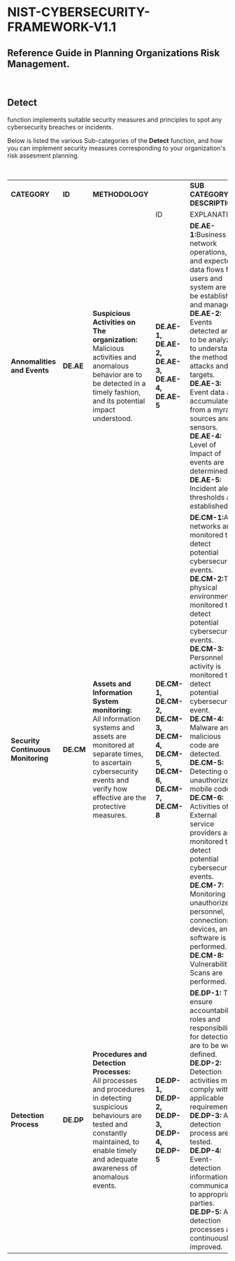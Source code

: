 # NIST-CYBERSECURITY-FRAMEWORK-V1.1
<h2>Reference Guide in Planning Organizations Risk Management.</h2>

<br>

<h2>Detect</h2> function implements suitable security measures and principles to spot any cybersecurity breaches or incidents.

Below is listed the various Sub-categories of the <strong>Detect</strong> function, and how you can implement security measures corresponding to your organization's risk assesment planning.




<br>

<table>
<tr>
<td><strong>CATEGORY</strong></td><td><strong>ID</strong></td><td><strong>METHODOLOGY</strong></td><td></td><td><strong>SUB CATEGORY DESCRIPTION</strong></td>
</tr>
<tr>
<tr>
<td>  </td><td>  </td><td>  </td><td> ID</td><td>EXPLANATION</td>
</tr>
<td><strong>Annomalities and Events</strong></td><td><strong>DE.AE</strong></td><td><strong>Suspicious Activities on The organization:   </strong><br> Malicious activities and anomalous behavior are to be detected in a timely fashion, and its potential impact understood. 
</td><td><strong>DE.AE-1,<br> DE.AE-2, <br> DE.AE-3, <br> DE.AE-4, <br> DE.AE-5</strong></td><td><strong>DE.AE-1:</strong>Business network operations, and expected data flows for users and system are to be established and managed. <br><strong>DE.AE-2:</strong> Events detected are to be analyzed to understand the method of attacks and targets.                                  <br><strong>DE.AE-3:</strong> Event data are accumulated from a myraid sources and sensors. <br>
  <strong>DE.AE-4:</strong> Level of Impact of events are determined. <br> 
  <strong>DE.AE-5:</strong> Incident alert thresholds are established.   
</td>
</tr>


                                                                                                                                                                                                                                                                                                                                                                                                                                                                                                                                                                                                                                                              


  
<td><strong>Security Continuous Monitoring</strong></td><td><strong>DE.CM</strong></td><td><strong>Assets and Information System monitoring:  </strong><br> All information systems and assets are monitored at separate times, to ascertain cybersecurity events and verify how effective are the protective measures. 
</td><td><strong>DE.CM-1, <br> DE.CM-2, <br> DE.CM-3, <br> DE.CM-4, <br> DE.CM-5, <br> DE.CM-6, <br> DE.CM-7, <br> DE.CM-8 </strong></td><td><strong>DE.CM-1:</strong>All networks are monitored to detect potential cybersecurity events.     <br><strong>DE.CM-2:</strong>The physical environment is monitored to detect potential cybersecurity events.                                                                                                                    <br><strong> DE.CM-3:</strong> Personnel activity is monitored to detect potential cybersecurity event.                                                                                        <br><strong>DE.CM-4:</strong> Malware and malicious code are detected.     <br>                                                                                              <strong> DE.CM-5:</strong> Detecting of unauthorized mobile code.  <br>
  <strong> DE.CM-6:</strong> Activities of External service providers are monitored to detect potential cybersecurity events.     <br>
  <strong> DE.CM-7:</strong> Monitoring for unauthorized personnel, connections, devices, and software is performed. <br>
 <strong>  DE.CM-8:</strong> Vulnerability Scans are performed. <br>
   </td>
</tr>



                                                                                                                                                                                                                                                                                                                                                








<td><strong>Detection Process</strong></td><td><strong>DE.DP</strong></td><td><strong>Procedures and Detection Processes:</strong><br>  All processes and procedures in detecting suspicious behaviours are tested and constantly maintained, to enable timely and adequate  awareness of anomalous events.  
</td><td><strong>DE.DP-1, DE.DP-2, DE.DP-3, DE.DP-4, DE.DP-5 </strong></td><td><strong>DE.DP-1:</strong>  To ensure accountability, roles and responsibilities for detection are to be well defined.       <br><strong>  DE.DP-2:</strong> Detection activities must comply with all applicable requirements.                                  <br><strong> DE.DP-3:</strong>  All detection process are tested.                                                                                        <br><strong>DE.DP-4: </strong>  Event-detection information is communicated to appropriate parties. <br>
<strong>DE.DP-5: </strong>  All detection processes are continuously improved.      
  
   </td>
    </tr>
